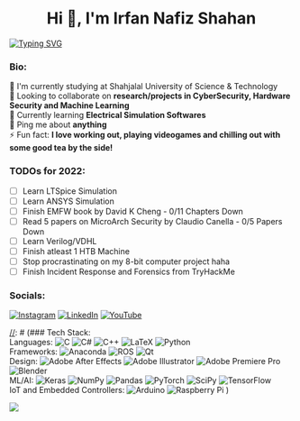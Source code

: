 
[//]: # (README made with https://gprm.itsvg.in/ and some customization, the svg is made by https://git.io/typing-svg)

[//]: # (<meta name="google-site-verification" content="uvxi10l8J-97LmEIjcdHjehpRowt0oygUn6lnn8lfCc" />)

<h1 align="center">Hi 👋, I'm Irfan Nafiz Shahan</h1>

[![Typing SVG](https://readme-typing-svg.herokuapp.com?font=Roboto+Mono&size=28&duration=2000&pause=500&color=0183FF&width=435&lines=ElectE+Undergraduate;Hacker;CyberSec+Enthusiast;ML%2FAI+Enthusiast;Programmer)](https://git.io/typing-svg)

### Bio:
🏢 I'm currently studying at Shahjalal University of Science & Technology<br>
👯 Looking to collaborate on **research/projects in CyberSecurity, Hardware Security and Machine Learning**<br>
🌱 Currently learning **Electrical Simulation Softwares**<br>
💬 Ping me about **anything**<br>
⚡ Fun fact: **I love working out, playing videogames and chilling out with some good tea by the side!**

[//]: # ([ ] or [x])
### TODOs for 2022: 
- [ ] Learn LTSpice Simulation 
- [ ] Learn ANSYS Simulation 
- [ ] Finish EMFW book by David K Cheng - 0/11 Chapters Down
- [ ] Read 5 papers on MicroArch Security by Claudio Canella - 0/5 Papers Down
- [ ] Learn Verilog/VDHL 
- [ ] Finish atleast 1 HTB Machine
- [ ] Stop procrastinating on my 8-bit computer project haha
- [ ] Finish Incident Response and Forensics from TryHackMe

### Socials:
[![Instagram](https://img.shields.io/badge/Instagram-%23E4405F.svg?logo=Instagram&logoColor=white)](https://instagram.com/irfanislive) [![LinkedIn](https://img.shields.io/badge/LinkedIn-%230077B5.svg?logo=linkedin&logoColor=white)](https://linkedin.com/in/irfannafizshahan) [![YouTube](https://img.shields.io/badge/YouTube-%23FF0000.svg?logo=YouTube&logoColor=white)](https://youtube.com/channel/UCMYMyi-OSuUjkStrzN4bdsA) 

[//]: # (Make this better in the future)

[//]: # (### Tech Stack:  
Languages: ![C](https://img.shields.io/badge/c-%2300599C.svg?style=for-the-badge&logo=c&logoColor=white) ![C#](https://img.shields.io/badge/c%23-%23239120.svg?style=for-the-badge&logo=c-sharp&logoColor=white) ![C++](https://img.shields.io/badge/c++-%2300599C.svg?style=for-the-badge&logo=c%2B%2B&logoColor=white) ![LaTeX](https://img.shields.io/badge/latex-%23008080.svg?style=for-the-badge&logo=latex&logoColor=white) ![Python](https://img.shields.io/badge/python-3670A0?style=for-the-badge&logo=python&logoColor=ffdd54) 
<br>Frameworks: ![Anaconda](https://img.shields.io/badge/Anaconda-%2344A833.svg?style=for-the-badge&logo=anaconda&logoColor=white) ![ROS](https://img.shields.io/badge/ros-%230A0FF9.svg?style=for-the-badge&logo=ros&logoColor=white) ![Qt](https://img.shields.io/badge/Qt-%23217346.svg?style=for-the-badge&logo=Qt&logoColor=white) 
<br>Design: ![Adobe After Effects](https://img.shields.io/badge/Adobe%20After%20Effects-9999FF.svg?style=for-the-badge&logo=Adobe%20After%20Effects&logoColor=white) ![Adobe Illustrator](https://img.shields.io/badge/adobeillustrator-%23FF9A00.svg?style=for-the-badge&logo=adobeillustrator&logoColor=white) ![Adobe Premiere Pro](https://img.shields.io/badge/Adobe%20Premiere%20Pro-9999FF.svg?style=for-the-badge&logo=Adobe%20Premiere%20Pro&logoColor=white) ![Blender](https://img.shields.io/badge/blender-%23F5792A.svg?style=for-the-badge&logo=blender&logoColor=white) 
<br>ML/AI: ![Keras](https://img.shields.io/badge/Keras-%23D00000.svg?style=for-the-badge&logo=Keras&logoColor=white) ![NumPy](https://img.shields.io/badge/numpy-%23013243.svg?style=for-the-badge&logo=numpy&logoColor=white) ![Pandas](https://img.shields.io/badge/pandas-%23150458.svg?style=for-the-badge&logo=pandas&logoColor=white) ![PyTorch](https://img.shields.io/badge/PyTorch-%23EE4C2C.svg?style=for-the-badge&logo=PyTorch&logoColor=white) ![SciPy](https://img.shields.io/badge/SciPy-%230C55A5.svg?style=for-the-badge&logo=scipy&logoColor=%white) ![TensorFlow](https://img.shields.io/badge/TensorFlow-%23FF6F00.svg?style=for-the-badge&logo=TensorFlow&logoColor=white) 
<br>IoT and Embedded Controllers: ![Arduino](https://img.shields.io/badge/-Arduino-00979D?style=for-the-badge&logo=Arduino&logoColor=white) ![Raspberry Pi](https://img.shields.io/badge/-RaspberryPi-C51A4A?style=for-the-badge&logo=Raspberry-Pi)
)

![](https://quotes-github-readme.vercel.app/api?type=horizontal&theme=radical)
